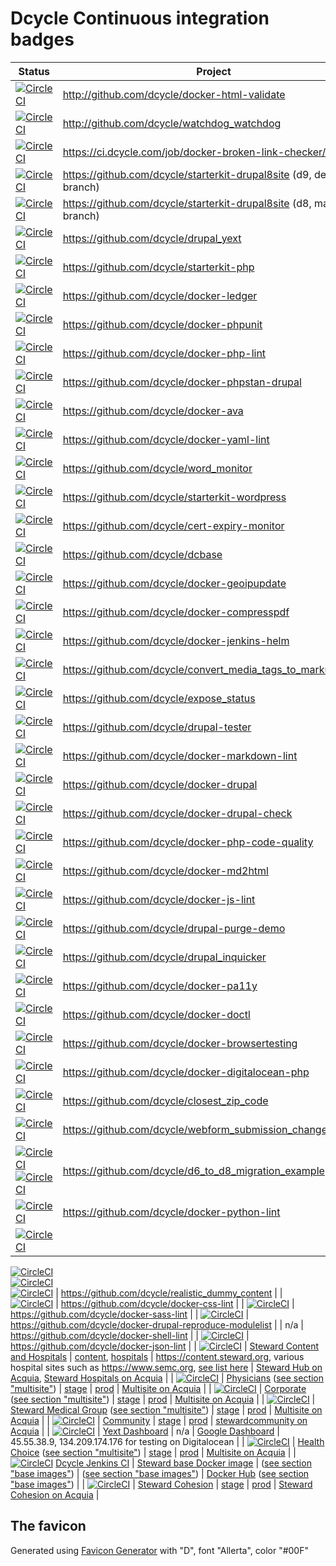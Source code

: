 Dcycle Continuous integration badges
=====

| Status       | Project | Stage | Prod | Server | 
|------------|---------|--|--|--|
| [![CircleCI](https://circleci.com/gh/dcycle/docker-html-validate.svg?style=svg)](https://circleci.com/gh/dcycle/docker-html-validate) | <http://github.com/dcycle/docker-html-validate> | | | |
| [![CircleCI](https://circleci.com/gh/dcycle/watchdog_watchdog.svg?style=svg)](https://circleci.com/gh/dcycle/watchdog_watchdog) | <http://github.com/dcycle/watchdog_watchdog> | | | |
| [![CircleCI](https://circleci.com/gh/dcycle/docker-broken-link-checker/tree/master.svg?style=svg)](https://circleci.com/gh/dcycle/docker-broken-link-checker/tree/master) | <https://ci.dcycle.com/job/docker-broken-link-checker/> |
| [![CircleCI](https://circleci.com/gh/dcycle/starterkit-drupal8site/tree/9.svg?style=svg)](https://circleci.com/gh/dcycle/starterkit-drupal8site/tree/9) | <https://github.com/dcycle/starterkit-drupal8site> (d9, default branch) |
| [![CircleCI](https://circleci.com/gh/dcycle/starterkit-drupal8site/tree/master.svg?style=svg)](https://circleci.com/gh/dcycle/starterkit-drupal8site/tree/master) | <https://github.com/dcycle/starterkit-drupal8site> (d8, master branch) |
| [![CircleCI](https://circleci.com/gh/dcycle/drupal_yext.svg?style=svg)](https://circleci.com/gh/dcycle/drupal_yext) | <https://github.com/dcycle/drupal_yext> |
| [![CircleCI](https://circleci.com/gh/dcycle/starterkit-php.svg?style=svg)](https://circleci.com/gh/dcycle/starterkit-php) | <https://github.com/dcycle/starterkit-php> |
| [![CircleCI](https://circleci.com/gh/dcycle/docker-ledger.svg?style=svg)](https://circleci.com/gh/dcycle/docker-ledger) | <https://github.com/dcycle/docker-ledger> |
| [![CircleCI](https://circleci.com/gh/dcycle/docker-phpunit.svg?style=svg)](https://circleci.com/gh/dcycle/docker-phpunit) | <https://github.com/dcycle/docker-phpunit> |
| [![CircleCI](https://circleci.com/gh/dcycle/docker-php-lint.svg?style=svg)](https://circleci.com/gh/dcycle/docker-php-lint) | <https://github.com/dcycle/docker-php-lint> |
| [![CircleCI](https://circleci.com/gh/dcycle/docker-phpstan-drupal.svg?style=svg)](https://circleci.com/gh/dcycle/docker-phpstan-drupal) | <https://github.com/dcycle/docker-phpstan-drupal> |
| [![CircleCI](https://circleci.com/gh/dcycle/docker-ava.svg?style=svg)](https://circleci.com/gh/dcycle/docker-ava) | <https://github.com/dcycle/docker-ava> |
| [![CircleCI](https://circleci.com/gh/dcycle/docker-yaml-lint.svg?style=svg)](https://circleci.com/gh/dcycle/docker-yaml-lint) | <https://github.com/dcycle/docker-yaml-lint> |
| [![CircleCI](https://circleci.com/gh/dcycle/word_monitor.svg?style=svg)](https://circleci.com/gh/dcycle/word_monitor) | <https://github.com/dcycle/word_monitor> |
| [![CircleCI](https://circleci.com/gh/dcycle/starterkit-wordpress.svg?style=svg)](https://circleci.com/gh/dcycle/starterkit-wordpress) | <https://github.com/dcycle/starterkit-wordpress> |
| [![CircleCI](https://circleci.com/gh/dcycle/cert-expiry-monitor.svg?style=svg)](https://circleci.com/gh/dcycle/cert-expiry-monitor) | <https://github.com/dcycle/cert-expiry-monitor> |
| [![CircleCI](https://circleci.com/gh/dcycle/dcbase.svg?style=svg)](https://circleci.com/gh/dcycle/dcbase) | <https://github.com/dcycle/dcbase> |
| [![CircleCI](https://circleci.com/gh/dcycle/docker-geoipupdate.svg?style=svg)](https://circleci.com/gh/dcycle/docker-geoipupdate) | <https://github.com/dcycle/docker-geoipupdate> |
| [![CircleCI](https://circleci.com/gh/dcycle/docker-compresspdf.svg?style=svg)](https://circleci.com/gh/dcycle/docker-compresspdf) | <https://github.com/dcycle/docker-compresspdf> |
| [![CircleCI](https://circleci.com/gh/dcycle/docker-jenkins-helm.svg?style=svg)](https://circleci.com/gh/dcycle/docker-jenkins-helm) | <https://github.com/dcycle/docker-jenkins-helm> |
| [![CircleCI](https://circleci.com/gh/dcycle/convert_media_tags_to_markup.svg?style=svg)](https://circleci.com/gh/dcycle/convert_media_tags_to_markup) | <https://github.com/dcycle/convert_media_tags_to_markup> |
| [![CircleCI](https://circleci.com/gh/dcycle/expose_status.svg?style=svg)](https://circleci.com/gh/dcycle/expose_status) | <https://github.com/dcycle/expose_status> |
| [![CircleCI](https://circleci.com/gh/dcycle/drupal-tester.svg?style=svg)](https://circleci.com/gh/dcycle/drupal-tester) | <https://github.com/dcycle/drupal-tester> |
| [![CircleCI](https://circleci.com/gh/dcycle/docker-markdown-lint.svg?style=svg)](https://circleci.com/gh/dcycle/docker-markdown-lint) | <https://github.com/dcycle/docker-markdown-lint> |
| [![CircleCI](https://circleci.com/gh/dcycle/docker-drupal.svg?style=svg)](https://circleci.com/gh/dcycle/docker-drupal) | <https://github.com/dcycle/docker-drupal> |
| [![CircleCI](https://circleci.com/gh/dcycle/docker-drupal-check.svg?style=svg)](https://circleci.com/gh/dcycle/docker-drupal-check) | <https://github.com/dcycle/docker-drupal-check> |
| [![CircleCI](https://circleci.com/gh/dcycle/docker-php-code-quality.svg?style=svg)](https://circleci.com/gh/dcycle/docker-php-code-quality) | <https://github.com/dcycle/docker-php-code-quality> |
| [![CircleCI](https://circleci.com/gh/dcycle/docker-md2html.svg?style=svg)](https://circleci.com/gh/dcycle/docker-md2html) | <https://github.com/dcycle/docker-md2html> |
| [![CircleCI](https://circleci.com/gh/dcycle/docker-js-lint.svg?style=svg)](https://circleci.com/gh/dcycle/docker-js-lint) | <https://github.com/dcycle/docker-js-lint> |
| [![CircleCI](https://circleci.com/gh/dcycle/drupal-purge-demo.svg?style=svg)](https://circleci.com/gh/dcycle/drupal-purge-demo) | <https://github.com/dcycle/drupal-purge-demo> |
| [![CircleCI](https://circleci.com/gh/dcycle/drupal_inquicker.svg?style=svg)](https://circleci.com/gh/dcycle/drupal_inquicker) | <https://github.com/dcycle/drupal_inquicker> |
| [![CircleCI](https://circleci.com/gh/dcycle/docker-pa11y.svg?style=svg)](https://circleci.com/gh/dcycle/docker-pa11y) | <https://github.com/dcycle/docker-pa11y> |
| [![CircleCI](https://circleci.com/gh/dcycle/docker-doctl.svg?style=svg)](https://circleci.com/gh/dcycle/docker-doctl) | <https://github.com/dcycle/docker-doctl> |
| [![CircleCI](https://circleci.com/gh/dcycle/docker-browsertesting/tree/3.svg?style=svg)](https://circleci.com/gh/dcycle/docker-browsertesting/tree/3) | <https://github.com/dcycle/docker-browsertesting> |
| [![CircleCI](https://circleci.com/gh/dcycle/docker-digitalocean-php.svg?style=svg)](https://circleci.com/gh/dcycle/docker-digitalocean-php) | <https://github.com/dcycle/docker-digitalocean-php> |
| [![CircleCI](https://circleci.com/gh/dcycle/closest_zip_code.svg?style=svg)](https://circleci.com/gh/dcycle/closest_zip_code) | <https://github.com/dcycle/closest_zip_code> |
| [![CircleCI](https://circleci.com/gh/dcycle/webform_submission_change_history.svg?style=svg)](https://circleci.com/gh/dcycle/webform_submission_change_history) | <https://github.com/dcycle/webform_submission_change_history> |
| [![CircleCI](https://circleci.com/gh/dcycle/d6_to_d8_migration_example/tree/6.svg?style=svg)](https://circleci.com/gh/dcycle/d6_to_d8_migration_example/tree/6)<br/>[![CircleCI](https://circleci.com/gh/dcycle/d6_to_d8_migration_example/tree/7.svg?style=svg)](https://circleci.com/gh/dcycle/d6_to_d8_migration_example/tree/7) | <https://github.com/dcycle/d6_to_d8_migration_example> |
| [![CircleCI](https://circleci.com/gh/dcycle/docker-python-lint.svg?style=svg)](https://circleci.com/gh/dcycle/docker-python-lint) | <https://github.com/dcycle/docker-python-lint> |
| [![CircleCI](https://circleci.com/gh/dcycle/realistic_dummy_content/tree/7.x-1.x.svg?style=svg)](https://circleci.com/gh/dcycle/realistic_dummy_content/tree/7.x-1.x)<br/>
[![CircleCI](https://circleci.com/gh/dcycle/realistic_dummy_content/tree/7.x-2.x.svg?style=svg)](https://circleci.com/gh/dcycle/realistic_dummy_content/tree/7.x-2.x)<br/>
[![CircleCI](https://circleci.com/gh/dcycle/realistic_dummy_content/tree/8.x-2.x.svg?style=svg)](https://circleci.com/gh/dcycle/realistic_dummy_content/tree/8.x-2.x)<br/>
[![CircleCI](https://circleci.com/gh/dcycle/realistic_dummy_content/tree/master.svg?style=svg)](https://circleci.com/gh/dcycle/realistic_dummy_content/tree/master) | <https://github.com/dcycle/realistic_dummy_content> |
| [![CircleCI](https://circleci.com/gh/dcycle/docker-css-lint.svg?style=svg)](https://circleci.com/gh/dcycle/docker-css-lint) | <https://github.com/dcycle/docker-css-lint> |
| [![CircleCI](https://circleci.com/gh/dcycle/docker-sass-lint.svg?style=svg)](https://circleci.com/gh/dcycle/docker-sass-lint) | <https://github.com/dcycle/docker-sass-lint> |
| [![CircleCI](https://circleci.com/gh/dcycle/docker-drupal-reproduce-modulelist.svg?style=svg)](https://circleci.com/gh/dcycle/docker-drupal-reproduce-modulelist) | <https://github.com/dcycle/docker-drupal-reproduce-modulelist> |
| n/a | <https://github.com/dcycle/docker-shell-lint> |
| [![CircleCI](https://circleci.com/gh/dcycle/docker-json-lint.svg?style=svg)](https://circleci.com/gh/dcycle/docker-json-lint) | <https://github.com/dcycle/docker-json-lint> |
| [![CircleCI](https://circleci.com/gh/hatch130/steward-drupal8.svg?style=svg&circle-token=e63edd5ab2b62b3dedaef98dc145717de6e0adad)](https://circleci.com/gh/hatch130/steward-drupal8) | [Steward Content and Hospitals](http://github.com/hatch130/steward-drupal8/compare/working?expand=1) | [content](http://stewardhubstg.prod.acquia-sites.com), [hospitals](http://stewardhospitalsstg.prod.acquia-sites.com) | https://content.steward.org, various hospital sites such as https://www.semc.org, [see list here](http://stewardhospitals.prod.acquia-sites.com) | [Steward Hub on Acquia](https://cloud.acquia.com/app/develop/applications/3231742a-b868-46d6-9482-44bd53b6a5d3), [Steward Hospitals on Acquia](https://cloud.acquia.com/app/develop/applications/0365e7f0-4424-457a-9214-9c5812cd0806) |
| [![CircleCI](https://circleci.com/gh/hatch130/steward-physicians-d8.svg?style=svg&circle-token=cb1a99514fd6fe9d816dca8266948b96b1440cf9)](https://circleci.com/gh/hatch130/steward-physicians-d8) | [Physicians](https://github.com/hatch130/steward-physicians-d8) ([see section "multisite"](https://github.com/hatch130/steward-drupal8#multisite)) | [stage](https://www.test.phys.steward.hatch.toptal.dcycle.com) | [prod](https://www.stewardphysicians.org) | [Multisite on Acquia](https://cloud.acquia.com/app/develop/applications/03848274-f445-4327-b058-a189e66cb9a8) |
| [![CircleCI](https://circleci.com/gh/hatch130/steward-new-corporate.svg?style=svg&circle-token=dd04f3a87171a760ba94840c0c89fe5d232406e9)](https://circleci.com/gh/hatch130/steward-new-corporate) | [Corporate](https://github.com/hatch130/steward-new-corporate) ([see section "multisite"](https://github.com/hatch130/steward-drupal8#multisite)) | [stage](https://www.test.corp.steward.hatch.toptal.dcycle.com) | [prod](https://www.steward.org) | [Multisite on Acquia](https://cloud.acquia.com/app/develop/applications/03848274-f445-4327-b058-a189e66cb9a8) |
| [![CircleCI](https://circleci.com/gh/hatch130/steward-medical-group.svg?style=svg&circle-token=fff5da29437fcc9e9989a33745e3d250b364394c)](https://circleci.com/gh/hatch130/steward-medical-group) | [Steward Medical Group](https://github.com/hatch130/steward-medical-group) ([see section "multisite"](https://github.com/hatch130/steward-drupal8#multisite)) | [stage](https://www.test.smg.steward.hatch.toptal.dcycle.com) | [prod](https://www.stewardmedicalgroup.org) | [Multisite on Acquia](https://cloud.acquia.com/app/develop/applications/03848274-f445-4327-b058-a189e66cb9a8) |
| [![CircleCI](https://circleci.com/gh/hatch130/steward-community/tree/master.svg?style=svg&circle-token=80c6b1094c27c30fa6cba1f8b2ad38a886c33e00)](https://circleci.com/gh/hatch130/steward-community/tree/master) | [Community](https://github.com/hatch130/steward-community) | [stage](https://stewardcommunitystg.prod.acquia-sites.com) | [prod](https://community.steward.org) | [stewardcommunity on Acquia](https://cloud.acquia.com/app/develop/applications/c639f3c4-78b1-473b-8669-8082d3506e52) |
| [![CircleCI](https://circleci.com/gh/hatch130/yext-dashboard-middleware/tree/master.svg?style=svg&circle-token=2970679761e3db121b1d9e44d3350361fb86bd65)](https://circleci.com/gh/hatch130/yext-dashboard-middleware/tree/master) | [Yext Dashboard](https://github.com/hatch130/yext-dashboard-middleware) | n/a | [Google Dashboard](https://datastudio.google.com/reporting/1eSHsHQW6NYQ0YKz32BA0_P1BHuWbP6nJ/page/HDRT) | 45.55.38.9, 134.209.174.176 for testing on Digitalocean |
| [![CircleCI](https://circleci.com/gh/hatch130/stewardhealthchoice.svg?style=svg&circle-token=d93fb95779f7b2b03df0affc6bb37414a4c16b49)](https://circleci.com/gh/hatch130/stewardhealthchoice) | [Health Choice](https://github.com/hatch130/stewardhealthchoice) ([see section "multisite"](https://github.com/hatch130/steward-drupal8#multisite)) | [stage](https://www.test.shc.steward.hatch.toptal.dcycle.com) | [prod](https://www.stewardhealthchoice.org) | [Multisite on Acquia](https://cloud.acquia.com/app/develop/applications/03848274-f445-4327-b058-a189e66cb9a8) |
| [![CircleCI](https://circleci.com/gh/hatch130/steward-docker-drupal.svg?style=svg&circle-token=d1a1f153aac0dfcf3fc67c8df8c439450803a11d)](https://circleci.com/gh/hatch130/steward-docker-drupal) [Dcycle Jenkins CI](https://ci.dcycle.com/job/docker-steward-drupal/) | [Steward base Docker image](https://github.com/hatch130/steward-docker-drupal) | ([see section "base images"](https://github.com/hatch130/steward-drupal8#base-images)) | ([see section "base images"](https://github.com/hatch130/steward-drupal8#base-images)) | [Docker Hub](https://hub.docker.com/r/dcycle/steward-drupal) ([see section "base images"](https://github.com/hatch130/steward-drupal8#base-images)) |
| [![CircleCI](https://circleci.com/gh/hatch130/steward-cohesion.svg?style=svg&circle-token=0a1a962bd91b85289b772869300433b69dd178f3)](https://circleci.com/gh/hatch130/steward-cohesion) | [Steward Cohesion](https://github.com/hatch130/steward-cohesion) | [stage](http://stewardphysiciansstg.prod.acquia-sites.com) | [prod](http://stewardphysicians.prod.acquia-sites.com) | [Steward Cohesion on Acquia](https://cloud.acquia.com/app/develop/applications/ba634f7b-d063-4a51-9e11-33ae6a4ec143) |

The favicon
-----

Generated using [Favicon Generator](https://favicon.io/favicon-generator/) with "D", font "Allerta", color "#00F"
